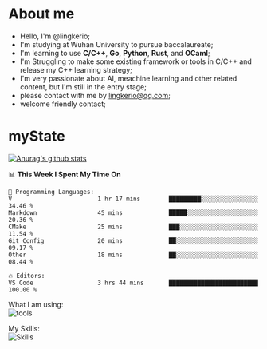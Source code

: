 # About me

- Hello, I'm @lingkerio; 
- I'm studying at Wuhan University to pursue baccalaureate;
- I'm learning to use **C/C++**, **Go**, **Python**, **Rust**, and **OCaml**;
- I'm Struggling to make some existing framework or tools in C/C++ and release my C++ learning strategy;
- I'm very passionate about AI, meachine learning and other related content, but I'm still in the entry stage;
- please contact with me by lingkerio@qq.com;
- welcome friendly contact;


# myState
[![Anurag's github stats](https://github-readme-stats.vercel.app/api?username=lingkerio&count_private=true&show_icons=true&theme=radical "![Anurag's github stats")](https://github.com/anuraghazra/github-readme-stats)

<!--[![Top Langs](https://github-readme-stats.vercel.app/api/top-langs/?username=lingkerio&layout=compact)](https://github.com/anuraghazra/github-readme-stats)-->

<!--START_SECTION:waka-->
📊 **This Week I Spent My Time On** 

```text
💬 Programming Languages: 
V                        1 hr 17 mins        █████████░░░░░░░░░░░░░░░░   34.46 % 
Markdown                 45 mins             █████░░░░░░░░░░░░░░░░░░░░   20.36 % 
CMake                    25 mins             ███░░░░░░░░░░░░░░░░░░░░░░   11.54 % 
Git Config               20 mins             ██░░░░░░░░░░░░░░░░░░░░░░░   09.17 % 
Other                    18 mins             ██░░░░░░░░░░░░░░░░░░░░░░░   08.44 % 

🔥 Editors: 
VS Code                  3 hrs 44 mins       █████████████████████████   100.00 % 
```


<!--END_SECTION:waka-->

What I am using:  
![tools](https://skillicons.dev/icons?i=discord,twitter,gitlab,git,github,neovim,vim,md,matlab,stackoverflow,visualstudio,vscode)  


My Skills:  
![Skills](https://skillicons.dev/icons?i=bash,c,cpp,cmake,ocaml,docker,latex,go,html,v,codepen,java,linux,powershell,py,qt,regex,rust,php)  
